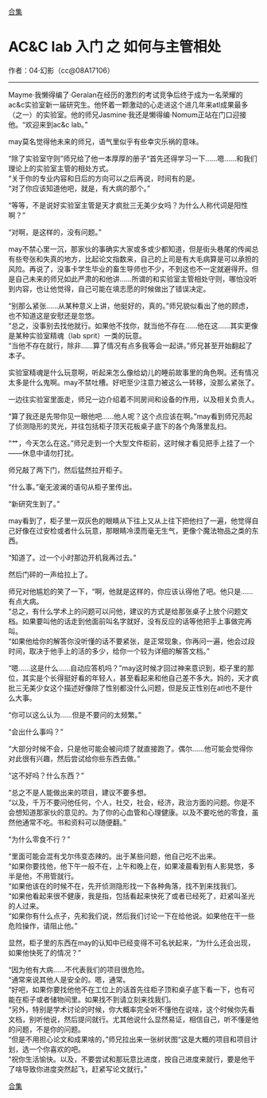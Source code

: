 [合集](../同人目录.md)

# AC&C lab 入门 之 如何与主管相处

作者：04·幻影（cc@08A17106）

-----

Mayme·我懒得编了·Geralan在经历的激烈的考试竞争后终于成为一名荣耀的ac&c实验室新一届研究生。他怀着一颗激动的心走进这个进几年来atl成果最多（之一）的实验室。他的师兄Jasmine·我还是懒得编·Nomum正站在门口迎接他。“欢迎来到ac&c lab。”

may莫名觉得他未来的师兄，语气里似乎有些幸灾乐祸的意味。

“除了实验室守则”师兄给了他一本厚厚的册子“首先还得学习一下……嗯……和我们理论上的实验室主管的相处方式。  
“关于你的专业内容和日后的方向可以之后再说，时间有的是。  
“对了你应该知道他吧，就是，有大病的那个。”

“等等，不是说好实验室主管是天才疯批三无美少女吗？为什么人称代词是阳性啊？”

“对啊，是这样的，没有问题。”

may不禁心里一沉，那家伙的事确实大家或多或少都知道，但是街头巷尾的传闻总有些夸张和失真的地方，比起论文指数来，自己的上司是有大毛病算是可以承担的风险。再说了，没事卡学生毕业的畜生导师也不少，不到这也不一定就避得开。但是自己未来的师兄如此严肃的和他讲……所谓的和实验室主管相处守则，哪怕没听到内容，也让他觉得，自己可能在填志愿的时候做出了错误决定。

“别那么紧张……从某种意义上讲，他挺好的，真的。”师兄貌似看出了他的顾虑，也不知道这是安慰还是忽悠。  
“总之，没事别去找他就行。如果他不找你，就当他不存在……他在这……其实更像是某种实验室精魂（lab sprit）一类的玩意。  
“当他不存在就行，除非……算了情况有点多我等会一起讲。”师兄甚至开始翻起了本子。

实验室精魂是什么玩意啊，听起来怎么像给幼儿的睡前故事里的角色啊。还有情况太多是什么鬼啊。may不禁吐槽。好吧至少注意力被这么一转移，没那么紧张了。

一边往实验室里面走，师兄一边介绍着不同房间和设备的作用，以及相关负责人。

“算了我还是先带你见一眼他吧……他人呢？这个点应该在啊。”may看到师兄亮起了侦测隐形的灵光，并往包括柜子顶天花板桌子底下的各个角落里乱扫。

“艹，今天怎么在这。”师兄走到一个大型文件柜前，这时候才看见把手上挂了一个——休息中请勿打扰。

师兄敲了两下门，然后猛然拉开柜子。

“什么事。”毫无波澜的语句从柜子里传出。

“新研究生到了。”

may看到了，柜子里一双灰色的眼睛从下往上又从上往下把他扫了一遍，他觉得自己好像在过安检或者什么玩意，那眼睛冷漠而毫无生气，更像个魔法物品之类的东西。

“知道了。过一个小时那边开机我再过去。”

然后门砰的一声给拉上了。

师兄对他尴尬的笑了一下，“啊，他就是这样的，你应该认得他了吧。他只是……有点大病。  
“总之，有什么学术上的问题可以问他，建议的方式是给那张桌子上放个问题文档。如果要叫他的话走到他面前叫名字就好，没有反应的话等他把手上事做完再叫。  
“如果他给你的解答你没听懂的话不要紧张，是正常现象，你再问一遍，他会过段时间，取决于他手上的活的多少，给你一个较为详细的解答文档。”

“嗯……这是什么……自动应答机吗？”may这时候才回过神来意识到，柜子里的那位，其实是个长得挺好看的年轻人，甚至看起来和他自己差不多大。妈的，天才疯批三无美少女这个描述好像除了性别都没什么问题，但是反正性别在atl也不是什么大事。

“你可以这么认为……但是不要问的太频繁。”

“会出什么事吗？”

“大部分时候不会，只是他可能会被问烦了就直接跑了。偶尔……他可能会觉得你对此很有兴趣，然后尝试给你些东西去做。”

“这不好吗？什么东西？”

“总之不是人能做出来的项目，建议不要多想。  
“以及，千万不要问他任何，个人，社交，社会，经济，政治方面的问题。你是不会想知道那家伙的意见的。为了你的心血管和心理健康。以及不要吃他的零食，虽然他通常不吃。书和资料可以随便翻。”

“为什么零食不行？”

“里面可能会混有戈尔伟变态辣的。出于某些问题，他自己吃不出来。  
“如果你要找他，他下午一般不在，上午和晚上在，如果凌晨看到有人影晃悠，多半是他，不用管就行。  
“如果他该在的时候不在，先开侦测隐形找一下各种角落，找不到来找我们。  
“如果他看起来很不健康，我是指，包括看起来快死了或者已经死了，赶紧叫圣光的人过来。   
“如果你有什么点子，先和我们说，然后我们讨论一下在给他说。如果他在干一些危险操作，请阻止他。”

显然，柜子里的东西在may的认知中已经变得不可名状起来，“为什么还会出现，如果他快死了的情况？”

“因为他有大病……不代表我们的项目很危险。  
“通常来说其他人是安全的。嗯，通常。   
“好吧，如果你要找他他不在工位上的话首先往柜子顶和桌子底下看一下，也有可能在柜子或者储物间里。如果找不到请立刻来找我们。  
“另外，特别是学术讨论的时候，你大概率完全听不懂他在说啥，这个时候你先看文档，别听他说，然后提问就行。尤其他说什么显然易证，相信自己，听不懂是他的问题，不是你的问题。  
“但是不用担心论文和成果啥的，”师兄拉出来一张树状图“这是大概的项目和项目计划，选一个你喜欢的吧。   
“祝你生活愉快。以及，不要尝试和那玩意比进度，按自己进度来就行，要是他干了啥导致你进度突然起飞，赶紧写论文就行。”

[合集](../同人目录.md)
